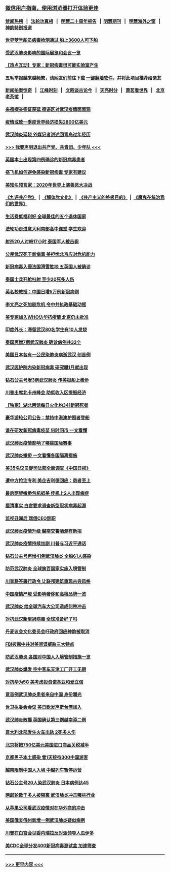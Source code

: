 ### [微信用户指南，使用浏览器打开体验更佳](https://github.com/gfw-breaker/banned-news1/blob/master/indexes/wechat-guide.md?t=0)
#### [禁闻热榜](热点新闻.md?t=0)  &nbsp;&nbsp;|&nbsp;&nbsp; [法轮功真相](https://github.com/gfw-breaker/truth/blob/master/README.md?t=0) &nbsp;&nbsp;|&nbsp;&nbsp; [明慧二十周年报告](https://github.com/gfw-breaker/mh-reports/blob/master/README.md?t=0) &nbsp;&nbsp;|&nbsp;&nbsp;[明慧期刊](https://github.com/gfw-breaker/mh-qikan) &nbsp;&nbsp;|&nbsp;&nbsp; [明慧海外之窗](https://github.com/gfw-breaker/mh-news/blob/master/README.md?t=0) &nbsp;&nbsp;|&nbsp;&nbsp; [神韵特别报道](https://github.com/gfw-breaker/mh-news/blob/master/shenyun.md?t=0)
#### [世界梦号船员病毒检测通过 船上3600人可下船](../pages/nsc418/n11856520.md?t=02100622) 
#### [受武汉肺炎影响的国际展览和会议一览](../pages/nsc418/n11856420.md?t=02100622) 
#### [【热点互动】专家：新冠病毒很可能实验室产生](../pages/nsc418/n11856378.md?t=02100622) 
#### 五毛举报越来越频繁，请网友们前往下载 [一键翻墙软件](https://github.com/gfw-breaker/ssr-accounts)，并将此项目推荐给亲友
#### [新闻拍案惊奇](https://github.com/gfw-breaker/banned-news1/blob/master/pages/link4.md) &nbsp;&nbsp;|&nbsp;&nbsp; [江峰时刻](https://github.com/gfw-breaker/banned-news1/blob/master/pages/link4.md) &nbsp;&nbsp;|&nbsp;&nbsp; [文昭谈古论今](https://github.com/gfw-breaker/banned-news1/blob/master/pages/link4.md) &nbsp;&nbsp;|&nbsp;&nbsp; [天亮时分](https://github.com/gfw-breaker/banned-news1/blob/master/pages/link4.md) &nbsp;&nbsp;|&nbsp;&nbsp; [萧茗看世界](https://github.com/gfw-breaker/banned-news1/blob/master/pages/link4.md) &nbsp;&nbsp;|&nbsp;&nbsp; [北京老茶馆](https://github.com/gfw-breaker/banned-news1/blob/master/pages/link4.md) &nbsp;&nbsp;|&nbsp;&nbsp; 
#### [来德探亲签证获延 德语区对武汉疫情面面观](../pages/nsc418/n11856283.md?t=02100622) 
#### [疫情或致一季度世界经济损失2800亿美元](../pages/nsc418/n11855639.md?t=02100622) 
#### [武汉肺炎延烧 外媒记者讲述回青岛过年经历](../pages/nsc418/n11856159.md?t=02100622) 
#### [>>> 我要声明退出共产党、共青团、少年队 <<<](https://github.com/begood0513/goodnews/blob/master/quit/letter.md) 
#### [英国本土出现第四例确诊的新冠病毒患者](../pages/nsc418/n11855930.md?t=02100622) 
#### [搭飞机如何避免感染新冠病毒 专家有建议](../pages/nsc418/n11853427.md?t=02100622) 
#### [美知名预言家：2020年世界上演善恶大决战](../pages/nsc418/n11855418.md?t=02100622) 
#### [《九评共产党》](https://github.com/begood0513/9ping.md/blob/master/README.md) &nbsp;|&nbsp; [《解体党文化》](../../../../jtdwh.md/blob/master/README.md)  &nbsp;|&nbsp; [《共产主义的终极目的》](../../../../gczydzjmd.md/blob/master/README.md) &nbsp;|&nbsp; [《魔鬼在统治我们的世界》](../../../../mgztzwmdsj.md/blob/master/README.md) 
#### [生活费低福利好 全球最佳的五个退休国家](../pages/nsc418/n11848347.md?t=02100622) 
#### [法轮功走进意大利南部高中课堂 学生欢迎](../pages/nsc418/n11853859.md?t=02100622) 
#### [射杀20人对峙17小时 泰国军人被击毙](../pages/nsc418/n11854869.md?t=02100622) 
#### [公民武汉死于新病毒 美担忧北京应对危机能力](../pages/nsc418/n11854331.md?t=02100622) 
#### [新冠病毒入侵法国滑雪胜地 五英国人被确诊](../pages/nsc418/n11854307.md?t=02100622) 
#### [泰国士兵开枪扫射 至少20死多人伤](../pages/nsc418/n11854276.md?t=02100622) 
#### [英名校教授：中国日增5万例新冠病例](../pages/nsc418/n11854174.md?t=02100622) 
#### [李文亮之死加剧危机 令中共执政基础动摇](../pages/nsc418/n11854003.md?t=02100622) 
#### [美专家加入WHO访华抗疫情 北京仍未批准](../pages/nsc418/n11854043.md?t=02100622) 
#### [印度外长：滞留武汉80名学生有10人发烧](../pages/nsc418/n11853821.md?t=02100622) 
#### [泰国再增7例武汉肺炎 确诊病例共32个](../pages/nsc418/n11853808.md?t=02100622) 
#### [美国日本各有一公民染肺炎病逝武汉 创首例](../pages/nsc418/n11853509.md?t=02100622) 
#### [武汉医护院内染新冠病毒 研究曝1月就出现](../pages/nsc418/n11852928.md?t=02100622) 
#### [钻石公主号增3例武汉肺炎 传美拟船上撤侨](../pages/nsc418/n11853240.md?t=02100622) 
#### [川普出席北卡州峰会 助低收入区提振经济](../pages/nsc418/n11853232.md?t=02100622) 
#### [【独家】湖北两馆每日火化约341新冠死者](../pages/nsc418/n11845444.md?t=02100622) 
#### [豪华游轮公司公告：禁持中港澳护照者登船](../pages/nsc418/n11852761.md?t=02100622) 
#### [谁在研发新冠病毒疫苗 何时问市 一文看懂](../pages/nsc418/n11852840.md?t=02100622) 
#### [武汉肺炎疫情影响了哪些国际赛事](../pages/nsc418/n11852441.md?t=02100622) 
#### [武汉肺炎撤侨 一文看懂各国隔离措施](../pages/nsc418/n11844216.md?t=02100622) 
#### [美35名议员促司法部全面调查《中国日报》](../pages/nsc418/n11852435.md?t=02100622) 
#### [遭中方抢注专利 美企吉利德回应：患者至上](../pages/nsc418/n11852037.md?t=02100622) 
#### [最后两架撤侨包机抵美 传机上2人出现病症](../pages/nsc418/n11852173.md?t=02100622) 
#### [厘清事实 白宫要求调查新型冠状病毒起源](../pages/nsc418/n11852106.md?t=02100622) 
#### [监视丑闻后 瑞信CEO辞职](../pages/nsc418/n11852127.md?t=02100622) 
#### [武汉肺炎疫情升级 越南交警酒测有新招](../pages/nsc418/n11851632.md?t=02100622) 
#### [武汉肺炎疫情持续加剧 川普与习近平通话](../pages/nsc418/n11851613.md?t=02100622) 
#### [钻石公主号再增41例武汉肺炎 全船61人感染](../pages/nsc418/n11850401.md?t=02100622) 
#### [防范武汉肺炎 全球逾百国家实施入境管制](../pages/nsc418/n11850557.md?t=02100622) 
#### [川普将签署行政令 让联邦建筑重现古典风格](../pages/nsc418/n11850654.md?t=02100622) 
#### [中国疫情严峻 受影响奢侈和高档品牌一览](../pages/nsc418/n11850319.md?t=02100622) 
#### [武汉肺炎 给全球汽车大公司造成何种冲击](../pages/nsc418/n11850056.md?t=02100622) 
#### [对抗武汉新型冠病毒 全球准备好了吗](../pages/nsc418/n11850142.md?t=02100622) 
#### [丹麦议会文化委员会吁政府回应神韵被取消](../pages/nsc418/n11849312.md?t=02100622) 
#### [FBI披露中共对美间谍威胁三大特点](../pages/nsc418/n11849700.md?t=02100622) 
#### [防武汉肺炎 各国对中国人入境管制措施一览](../pages/nsc418/n11838726.md?t=02100622) 
#### [武汉肺炎爆发 空中客车天津工厂开工无期](../pages/nsc418/n11849634.md?t=02100622) 
#### [对抗华为5G 美考虑投资诺基亚和爱立信](../pages/nsc418/n11849510.md?t=02100622) 
#### [意首例武汉肺炎患者来自中国 身份曝光](../pages/nsc418/n11849454.md?t=02100622) 
#### [世卫执委会会议 美日欧发声挺台湾加入](../pages/nsc418/n11849433.md?t=02100622) 
#### [武汉肺炎散播 英国确认第三例越南添二例](../pages/nsc418/n11849439.md?t=02100622) 
#### [意大利北部发生火车出轨 2死多人伤](../pages/nsc418/n11848999.md?t=02100622) 
#### [北京将把750亿美元美国进口商品关税减半](../pages/nsc418/n11848896.md?t=02100622) 
#### [京都男子本土感染 曾1天接待300中国游客](../pages/nsc418/n11848641.md?t=02100622) 
#### [越南限制中国人入境 中越列车暂停运营](../pages/nsc418/n11847844.md?t=02100622) 
#### [钻石公主号20人染武汉肺炎 日本病例达45](../pages/nsc418/n11847823.md?t=02100622) 
#### [两邮轮数千多人被隔离 武汉肺炎冲击哪些行业](../pages/nsc418/n11847456.md?t=02100622) 
#### [从苹果公司看武汉疫情对在华外商的冲击](../pages/nsc418/n11847586.md?t=02100622) 
#### [美国俄亥俄州新增一例武汉肺炎疑似病例](../pages/nsc418/n11847714.md?t=02100622) 
#### [川普在白宫会见委内瑞拉反对派领导人瓜伊多](../pages/nsc418/n11847391.md?t=02100622) 
#### [美CDC全球分发400新冠病毒测试盒 加速筛查](../pages/nsc418/n11847260.md?t=02100622) 

----
#### [ >>> 更早内容 <<< ](../indexes/nsc418-earlier.md)
